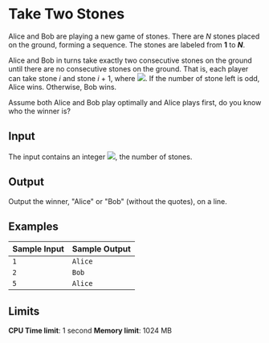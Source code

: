 # Take Two Stones

Alice and Bob are playing a new game of stones. There are *N* stones placed on the ground, forming a sequence. The stones are labeled from **1** to _**N**_.

Alice and Bob in turns take exactly two consecutive stones on the ground until there are no consecutive stones on the ground. That is, each player can take stone _i_ and stone _i_ + 1, where <img src="https://i.imgur.com/QYDRnah.png"/>. If the number of stone left is odd, Alice wins. Otherwise, Bob wins.

Assume both Alice and Bob play optimally and Alice plays first, do you know who the winner is?

## Input

The input contains an integer <img src="https://i.imgur.com/OCwqSNX.png"/>, the number of stones.

## Output

Output the winner, "Alice" or "Bob" (without the quotes), on a line.

## Examples

Sample Input | Sample Output
-|-
`1` | `Alice`
`2` | `Bob`
`5` | `Alice`

## Limits

**CPU Time limit**: 1 second
**Memory limit**: 1024 MB
